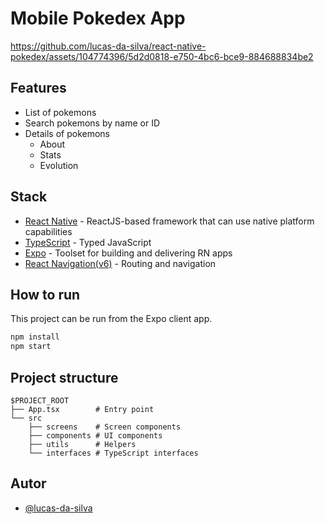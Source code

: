 # Mobile Pokedex App

https://github.com/lucas-da-silva/react-native-pokedex/assets/104774396/5d2d0818-e750-4bc6-bce9-884688834be2

 <!-- Try the demo on [![Expo Go](./docs/expo-logo.svg)](https://expo.dev/@lucas-da-silva/pokedex) -->

## Features

- List of pokemons
- Search pokemons by name or ID
- Details of pokemons
  - About
  - Stats
  - Evolution 

## Stack

- [React Native](https://reactnative.dev/) - ReactJS-based framework that can use native platform capabilities
- [TypeScript](https://www.typescriptlang.org/) - Typed JavaScript
- [Expo](https://expo.dev/) - Toolset for building and delivering RN apps
- [React Navigation(v6)](https://reactnavigation.org/) - Routing and navigation

## How to run

This project can be run from the Expo client app.

```bash
npm install
npm start
```

## Project structure

```
$PROJECT_ROOT
├── App.tsx        # Entry point
└── src
    ├── screens    # Screen components
    ├── components # UI components
    ├── utils      # Helpers
    └── interfaces # TypeScript interfaces
```

## Autor

-   [@lucas-da-silva](https://github.com/lucas-da-silva)
